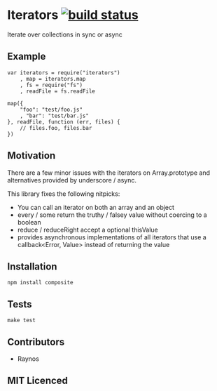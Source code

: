 # Iterators [![build status][1]][2]

Iterate over collections in sync or async

## Example

    var iterators = require("iterators")
        , map = iterators.map
        , fs = require("fs")
        , readFile = fs.readFile

    map({
        "foo": "test/foo.js"
        , "bar": "test/bar.js"
    }, readFile, function (err, files) {
        // files.foo, files.bar
    })

## Motivation

There are a few minor issues with the iterators on Array.prototype and alternatives provided by underscore / async.

This library fixes the following nitpicks:

 - You can call an iterator on both an array and an object
 - every / some return the truthy / falsey value without coercing to a boolean
 - reduce / reduceRight accept a optional thisValue
 - provides asynchronous implementations of all iterators that use a 
    callback<Error, Value> instead of returning the value

## Installation

`npm install composite`

## Tests

`make test`

## Contributors

 - Raynos

## MIT Licenced

  [1]: https://secure.travis-ci.org/Raynos/iterators.png
  [2]: http://travis-ci.org/Raynos/iterators 
  [3]: https://github.com/Raynos/iterators/tree/master/test
